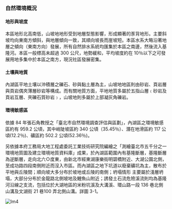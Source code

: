 ### 自然環境概況

####  地形與坡度

本區地形北高南低，山坡地地形受到地層型態影響，形成顯著的豕背地形。主要斜坡均向東南方傾斜，與地層傾向一致，其順向坡長而崖坡短。本區水系大略沿著地層之傾向（東南方向）發展，所有自然排水系統均匯集於本區之南邊，然後流入基隆河。本區一般標高未超過 300 公尺，地勢緩和，平均坡度約在 10％以下之可發展用地多集中於本區之南方，現況社區發展密集。

#### 土壤與地質

內湖區平地土壤以沖積層之礫石、砂與黏土層為主，山坡地地區則由砂岩、頁岩層與頁岩偶夾薄層砂岩等構成。而有關地質方面，平地地質多屬於五指山層﹙砂岩及頁岩互層、夾礫石質砂岩﹚，山坡地則多屬於上部凝灰角礫岩。

#### 環境敏感區

依據 84 年張石角教授之「臺北市自然環境調查評估與區劃」，內湖區之環境敏感區約有 959.2 公頃，其中峭陡坡區約 340 公頃（35.45％）、潛在地滑區約 117 公頃(12.2％)、礦區約 502.2 公頃(52.36％)。

另依據本府工務局大地工程處委託工業技術研究院編繪之「測繪臺北市五千分之一環境地質圖及建立環境地質資料庫」成果，於內湖區範圍內有基隆斷層，基隆斷層為逆斷層，走向北六Ｏ度東，由新北市經東湖康樂街明碧橋附近、大湖公園北側，至成功路四段南側附近而沒入市區。而內湖區之地下坑道以廢棄礦坑為主，散布於平地與丘陵間；順向坡大多分布於坡地或丘陵的南側；坍塌情形
主要屬於淺層坍塌，大部分分布於金龍路北側坡地及鯉魚山附近；誘發土石流危險溪流則均為基隆河沿線之支流，包括位於大湖地區的米粉坑溪及大溝溪、環山路一段 136 巷北側山溝及文湖街 21 巷100 弄北側山溝。詳圖 3-1。


![Im4](images/Im4)


